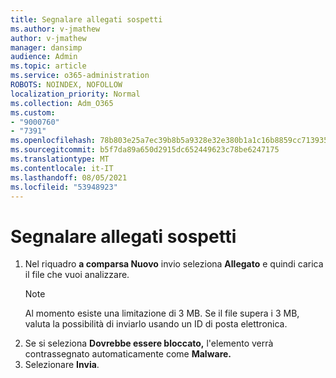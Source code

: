```yaml
---
title: Segnalare allegati sospetti
ms.author: v-jmathew
author: v-jmathew
manager: dansimp
audience: Admin
ms.topic: article
ms.service: o365-administration
ROBOTS: NOINDEX, NOFOLLOW
localization_priority: Normal
ms.collection: Adm_O365
ms.custom:
- "9000760"
- "7391"
ms.openlocfilehash: 78b803e25a7ec39b8b5a9328e32e380b1a1c16b8859cc713935f38590b1bf3ea
ms.sourcegitcommit: b5f7da89a650d2915dc652449623c78be6247175
ms.translationtype: MT
ms.contentlocale: it-IT
ms.lasthandoff: 08/05/2021
ms.locfileid: "53948923"
---
```

# <a name="report-suspicious-attachments"></a>Segnalare allegati sospetti

1. Nel riquadro **a comparsa Nuovo** invio seleziona **Allegato** e quindi carica il file che vuoi analizzare.
    > [!NOTE]
    > Al momento esiste una limitazione di 3 MB. Se il file supera i 3 MB, valuta la possibilità di inviarlo usando un ID di posta elettronica.
2. Se si seleziona **Dovrebbe essere bloccato,** l'elemento verrà contrassegnato automaticamente come **Malware.**
3. Selezionare **Invia**.
